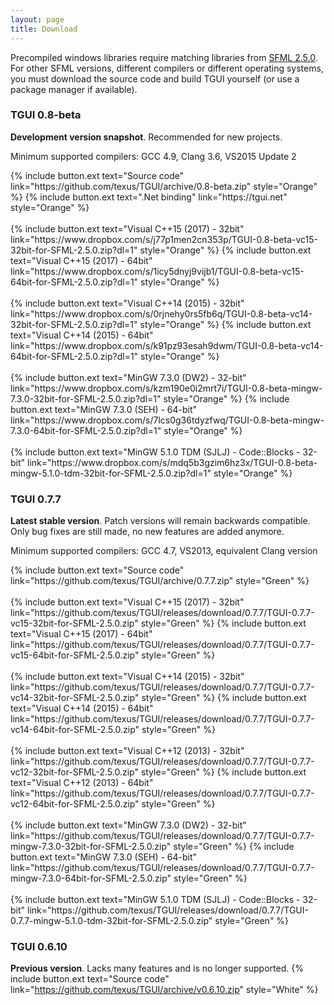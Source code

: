 ```yaml
---
layout: page
title: Download
---
```


Precompiled windows libraries require matching libraries from [SFML 2.5.0](https://www.sfml-dev.org/download/sfml/2.5.0/). For other SFML versions, different compilers or different operating systems, you must download the source code and build TGUI yourself (or use a package manager if available).


### TGUI 0.8-beta
<b>Development version snapshot</b>. Recommended for new projects.

Minimum supported compilers: GCC 4.9, Clang 3.6, VS2015 Update 2
<p>
  {% include button.ext text="Source code" link="https://github.com/texus/TGUI/archive/0.8-beta.zip" style="Orange" %}
  {% include button.ext text=".Net binding" link="https://tgui.net" style="Orange" %}<br><br>
  {% include button.ext text="Visual C++15 (2017) - 32bit" link="https://www.dropbox.com/s/j77p1men2cn353p/TGUI-0.8-beta-vc15-32bit-for-SFML-2.5.0.zip?dl=1" style="Orange" %}
  {% include button.ext text="Visual C++15 (2017) - 64bit" link="https://www.dropbox.com/s/1icy5dnyj9vijb1/TGUI-0.8-beta-vc15-64bit-for-SFML-2.5.0.zip?dl=1" style="Orange" %}<br><br>
  {% include button.ext text="Visual C++14 (2015) - 32bit" link="https://www.dropbox.com/s/0rjnehy0rs5fb6q/TGUI-0.8-beta-vc14-32bit-for-SFML-2.5.0.zip?dl=1" style="Orange" %}
  {% include button.ext text="Visual C++14 (2015) - 64bit" link="https://www.dropbox.com/s/k91pz93esah9dwm/TGUI-0.8-beta-vc14-64bit-for-SFML-2.5.0.zip?dl=1" style="Orange" %}<br><br>
  {% include button.ext text="MinGW 7.3.0 (DW2) - 32-bit" link="https://www.dropbox.com/s/kzm190e0i2mrt7i/TGUI-0.8-beta-mingw-7.3.0-32bit-for-SFML-2.5.0.zip?dl=1" style="Orange" %}
  {% include button.ext text="MinGW 7.3.0 (SEH) - 64-bit" link="https://www.dropbox.com/s/7lcs0g36tdyzfwq/TGUI-0.8-beta-mingw-7.3.0-64bit-for-SFML-2.5.0.zip?dl=1" style="Orange" %}<br><br>
  {% include button.ext text="MinGW 5.1.0 TDM (SJLJ) - Code::Blocks - 32-bit" link="https://www.dropbox.com/s/mdq5b3gzim6hz3x/TGUI-0.8-beta-mingw-5.1.0-tdm-32bit-for-SFML-2.5.0.zip?dl=1" style="Orange" %}
</p>


### TGUI 0.7.7
<b>Latest stable version</b>. Patch versions will remain backwards compatible. Only bug fixes are still made, no new features are added anymore.

Minimum supported compilers: GCC 4.7, VS2013, equivalent Clang version
<p>
  {% include button.ext text="Source code" link="https://github.com/texus/TGUI/archive/0.7.7.zip" style="Green" %}<br><br>
  {% include button.ext text="Visual C++15 (2017) - 32bit" link="https://github.com/texus/TGUI/releases/download/0.7.7/TGUI-0.7.7-vc15-32bit-for-SFML-2.5.0.zip" style="Green" %}
  {% include button.ext text="Visual C++15 (2017) - 64bit" link="https://github.com/texus/TGUI/releases/download/0.7.7/TGUI-0.7.7-vc15-64bit-for-SFML-2.5.0.zip" style="Green" %}<br><br>
  {% include button.ext text="Visual C++14 (2015) - 32bit" link="https://github.com/texus/TGUI/releases/download/0.7.7/TGUI-0.7.7-vc14-32bit-for-SFML-2.5.0.zip" style="Green" %}
  {% include button.ext text="Visual C++14 (2015) - 64bit" link="https://github.com/texus/TGUI/releases/download/0.7.7/TGUI-0.7.7-vc14-64bit-for-SFML-2.5.0.zip" style="Green" %}<br><br>
  {% include button.ext text="Visual C++12 (2013) - 32bit" link="https://github.com/texus/TGUI/releases/download/0.7.7/TGUI-0.7.7-vc12-32bit-for-SFML-2.5.0.zip" style="Green" %}
  {% include button.ext text="Visual C++12 (2013) - 64bit" link="https://github.com/texus/TGUI/releases/download/0.7.7/TGUI-0.7.7-vc12-64bit-for-SFML-2.5.0.zip" style="Green" %}<br><br>
  {% include button.ext text="MinGW 7.3.0 (DW2) - 32-bit" link="https://github.com/texus/TGUI/releases/download/0.7.7/TGUI-0.7.7-mingw-7.3.0-32bit-for-SFML-2.5.0.zip" style="Green" %}
  {% include button.ext text="MinGW 7.3.0 (SEH) - 64-bit" link="https://github.com/texus/TGUI/releases/download/0.7.7/TGUI-0.7.7-mingw-7.3.0-64bit-for-SFML-2.5.0.zip" style="Green" %}<br><br>
  {% include button.ext text="MinGW 5.1.0 TDM (SJLJ) - Code::Blocks - 32-bit" link="https://github.com/texus/TGUI/releases/download/0.7.7/TGUI-0.7.7-mingw-5.1.0-tdm-32bit-for-SFML-2.5.0.zip" style="Green" %}
</p>


### TGUI 0.6.10
<b>Previous version</b>. Lacks many features and is no longer supported.
{% include button.ext text="Source code" link="https://github.com/texus/TGUI/archive/v0.6.10.zip" style="White" %}
